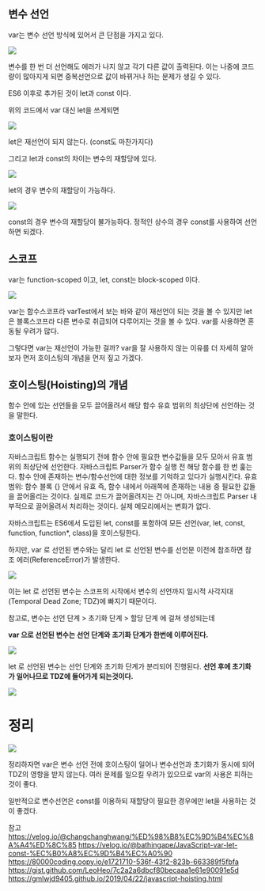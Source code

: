 ## 변수 선언

var는 변수 선언 방식에 있어서 큰 단점을 가지고 있다.

![](https://images.velog.io/images/shinsw627/post/ed07d6bf-1474-4324-a5d3-3a89f287f0f2/image.png)

변수를 한 번 더 선언해도 에러가 나지 않고 각기 다른 값이 출력된다.
이는 나중에 코드량이 많아지게 되면 중복선언으로 값이 바뀌거나 하는 문제가 생길 수 있다.

ES6 이후로 추가된 것이 let과 const 이다.

위의 코드에서 var 대신 let을 쓰게되면

![](https://images.velog.io/images/shinsw627/post/9ee1bbeb-f716-48dd-9df9-99112445939c/image.png)

let은 재선언이 되지 않는다. (const도 마찬가지다)

그리고 let과 const의 차이는 변수의 재할당에 있다.

![](https://images.velog.io/images/shinsw627/post/f7d2d964-90d6-4af6-bb53-f3585f2fe161/image.png)

let의 경우 변수의 재할당이 가능하다.

![](https://images.velog.io/images/shinsw627/post/835c0fab-dd7f-46ca-b8e2-1c0548bdc65e/image.png)

const의 경우 변수의 재할당이 불가능하다. 정적인 상수의 경우 const를 사용하여 선언하면 되겠다.

## 스코프

var는 function-scoped 이고, let, const는 block-scoped 이다.

![](https://images.velog.io/images/shinsw627/post/2902b13c-7d4a-424c-bb7b-c4f2df1ff40e/image.png)

var는 함수스코프라 varTest에서 보는 바와 같이 재선언이 되는 것을 볼 수 있지만 let은 블록스코프라 다른 변수로 취급되어 다루어지는 것을 볼 수 있다.
var를 사용하면 혼동될 우려가 많다.

그렇다면 var는 재선언이 가능한 걸까?
var을 잘 사용하지 않는 이유를 더 자세히 알아보자
먼저 호이스팅의 개념을 먼저 짚고 가겠다.

## 호이스팅(Hoisting)의 개념

함수 안에 있는 선언들을 모두 끌어올려서 해당 함수 유효 범위의 최상단에 선언하는 것을 말한다.

### 호이스팅이란

자바스크립트 함수는 실행되기 전에 함수 안에 필요한 변수값들을 모두 모아서 유효 범위의 최상단에 선언한다.
자바스크립트 Parser가 함수 실행 전 해당 함수를 한 번 훑는다.
함수 안에 존재하는 변수/함수선언에 대한 정보를 기억하고 있다가 실행시킨다.
유효 범위: 함수 블록 {} 안에서 유효
즉, 함수 내에서 아래쪽에 존재하는 내용 중 필요한 값들을 끌어올리는 것이다.
실제로 코드가 끌어올려지는 건 아니며, 자바스크립트 Parser 내부적으로 끌어올려서 처리하는 것이다.
실제 메모리에서는 변화가 없다.

자바스크립트는 ES6에서 도입된 let, const를 포함하여 모든 선언(var, let, const, function, function\*, class)을 호이스팅한다.

하지만, var 로 선언된 변수와는 달리 let 로 선언된 변수를 선언문 이전에 참조하면 참조 에러(ReferenceError)가 발생한다.

![](https://images.velog.io/images/shinsw627/post/9fb8ae2b-683b-4bab-bcec-faf4c8537175/image.png)

이는 let 로 선언된 변수는 스코프의 시작에서 변수의 선언까지 일시적 사각지대(Temporal Dead Zone; TDZ)에 빠지기 때문이다.

참고로, 변수는 선언 단계 > 초기화 단계 > 할당 단계 에 걸쳐 생성되는데

**var 으로 선언된 변수는 선언 단계와 초기화 단계가 한번에 이루어진다.**

![](https://images.velog.io/images/shinsw627/post/355e40e0-5f9c-4286-ad5e-87fd2fbbbf59/image.png)

let 로 선언된 변수는 선언 단계와 초기화 단계가 분리되어 진행된다.
**선언 후에 초기화가 일어나므로 TDZ에 들어가게 되는것이다.**

![](https://images.velog.io/images/shinsw627/post/8e63a2c6-b704-4341-b06a-debb7da36227/image.png)

# 정리

![](https://images.velog.io/images/shinsw627/post/a8299387-adf3-498e-a624-bf9e86c82be9/image.png)

정리하자면 var은 변수 선언 전에 호이스팅이 일어나 변수선언과 초기화가 동시에 되어 TDZ의 영항을 받지 않는다. 여러 문제를 일으킬 우려가 있으므로 var의 사용은 피하는 것이 좋다.

일반적으로 변수선언은 const를 이용하되 재할당이 필요한 경우에만 let을 사용하는 것이 좋겠다.

참고
https://velog.io/@changchanghwang/%ED%98%B8%EC%9D%B4%EC%8A%A4%ED%8C%85
https://velog.io/@bathingape/JavaScript-var-let-const-%EC%B0%A8%EC%9D%B4%EC%A0%90
https://80000coding.oopy.io/e1721710-536f-43f2-823b-663389f5fbfa
https://gist.github.com/LeoHeo/7c2a2a6dbcf80becaaa1e61e90091e5d
https://gmlwjd9405.github.io/2019/04/22/javascript-hoisting.html
